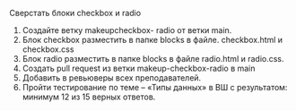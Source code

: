 Сверстать блоки checkbox и radio
1. Создайте ветку makeupcheckbox-
radio от ветки main.
2. Блок checkbox разместить в
папке blocks в файле.
checkbox.html и checkbox.css
3. Блок radio разместить в папке
blocks в файле radio.html и
radio.css.
4. Создать pull request из ветки
makeup-checkbox-radio в main
5. Добавить в ревьюверы всех
преподавателей.
6. Пройти тестирование по теме –
«Типы данных» в ВШ с
результатом: минимум 12 из 15
верных ответов.